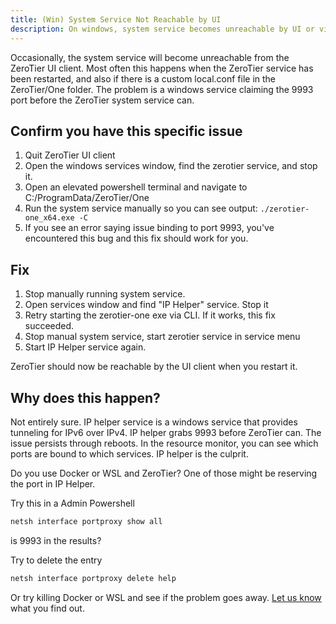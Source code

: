 ```yaml
---
title: (Win) System Service Not Reachable by UI
description: On windows, system service becomes unreachable by UI or via API. This is a known issue and how to work around it.
---
```


Occasionally, the system service will become unreachable from the ZeroTier UI client. Most often this happens when the ZeroTier service has been restarted, and also if there is a custom local.conf file in the ZeroTier/One folder. The problem is a windows service claiming the 9993 port before the ZeroTier system service can.

## Confirm you have this specific issue

1. Quit ZeroTier UI client
2. Open the windows services window, find the zerotier service, and stop it.
3. Open an elevated powershell terminal and navigate to C:/ProgramData/ZeroTier/One
4. Run the system service manually so you can see output: `./zerotier-one_x64.exe -C`
5. If you see an error saying issue binding to port 9993, you've encountered this bug and this fix should work for you.

## Fix

1. Stop manually running system service.
2. Open services window and find "IP Helper" service. Stop it
3. Retry starting the zerotier-one exe via CLI. If it works, this fix succeeded.
4. Stop manual system service, start zerotier service in service menu
5. Start IP Helper service again.

ZeroTier should now be reachable by the UI client when you restart it.

## Why does this happen?

Not entirely sure. IP helper service is a windows service that provides tunneling for IPv6 over IPv4. IP helper grabs 9993 before ZeroTier can. The issue persists through reboots. In the resource monitor, you can see which ports are bound to which services. IP helper is the culprit.

Do you use Docker or WSL and ZeroTier? One of those might be reserving the port in IP Helper.

Try this in a Admin Powershell

```sh
netsh interface portproxy show all
```

is 9993 in the results?

Try to delete the entry

```sh
netsh interface portproxy delete help
```

Or try killing Docker or WSL and see if the problem goes away. [Let us know](https://discuss.zerotier.com/c/community-support/8) what you find out.
